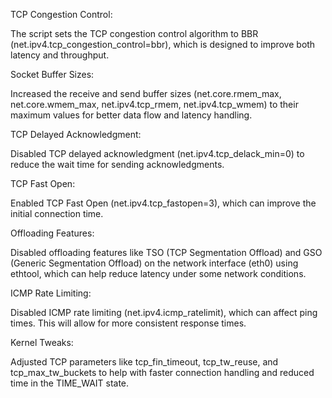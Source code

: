 TCP Congestion Control:

The script sets the TCP congestion control algorithm to BBR (net.ipv4.tcp_congestion_control=bbr), which is designed to improve both latency and throughput.

Socket Buffer Sizes:

Increased the receive and send buffer sizes (net.core.rmem_max, net.core.wmem_max, net.ipv4.tcp_rmem, net.ipv4.tcp_wmem) to their maximum values for better data flow and latency handling.

TCP Delayed Acknowledgment:

Disabled TCP delayed acknowledgment (net.ipv4.tcp_delack_min=0) to reduce the wait time for sending acknowledgments.

TCP Fast Open:

Enabled TCP Fast Open (net.ipv4.tcp_fastopen=3), which can improve the initial connection time.

Offloading Features:

Disabled offloading features like TSO (TCP Segmentation Offload) and GSO (Generic Segmentation Offload) on the network interface (eth0) using ethtool, which can help reduce latency under some network conditions.

ICMP Rate Limiting:

Disabled ICMP rate limiting (net.ipv4.icmp_ratelimit), which can affect ping times. This will allow for more consistent response times.

Kernel Tweaks:

Adjusted TCP parameters like tcp_fin_timeout, tcp_tw_reuse, and tcp_max_tw_buckets to help with faster connection handling and reduced time in the TIME_WAIT state.
